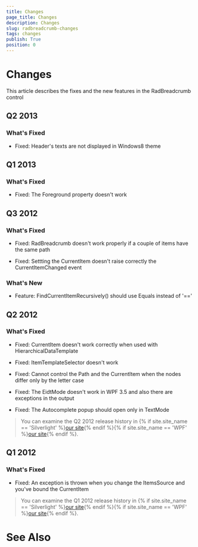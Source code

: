 ```yaml
---
title: Changes
page_title: Changes
description: Changes
slug: radbreadcrumb-changes
tags: changes
publish: True
position: 0
---
```


# Changes



This article describes the fixes and the new features in the RadBreadcrumb control

## Q2 2013

### What's Fixed

* Fixed: Header's texts are not displayed in Windows8 theme 

## Q1 2013

### What's Fixed

* Fixed: The Foreground property doesn't work

## Q3 2012

### What's Fixed

* Fixed: RadBreadcrumb doesn't work properly if a couple of items have the same path

* Fixed: Settting the CurrentItem doesn't raise correctly the CurrentItemChanged event

### What's New

* Feature: FindCurrentItemRecursively() should use Equals instead of '=='

## Q2 2012

### What's Fixed

* Fixed: CurrentItem doesn't work correctly when used with HierarchicalDataTemplate

* Fixed: ItemTemplateSelector doesn't work

* Fixed: Cannot control the Path and the CurrentItem when the nodes differ only by the letter case

* Fixed: The EidtMode doesn't work in WPF 3.5 and also there are exceptions in the output

* Fixed: The Autocomplete popup should open only in TextMode

>You can examine the Q2 2012 release history in
				{% if site.site_name == 'Silverlight' %}[our site](http://www.telerik.com/products/silverlight/whats-new/release_notes/q2-2012-version-2012-2-607.aspx){% endif %}{% if site.site_name == 'WPF' %}[our site](http://www.telerik.com/products/wpf/whats-new/release-history/q2-2012-version-2012-2-607-2457892840.aspx){% endif %}.
			  

## Q1 2012

### What's Fixed

* Fixed: An exception is thrown when you change the ItemsSource and you've bound the CurrentItem

>You can examine the Q1 2012 release history in
				{% if site.site_name == 'Silverlight' %}[our site](http://www.telerik.com/products/silverlight/whats-new/release_notes/q1-2012-version-2012-1-215-271395503.aspx){% endif %}{% if site.site_name == 'WPF' %}[our site](http://www.telerik.com/products/wpf/whats-new/release-history/q1-2012-version-2012-1-215-1506305735.aspx){% endif %}.
			  

# See Also
